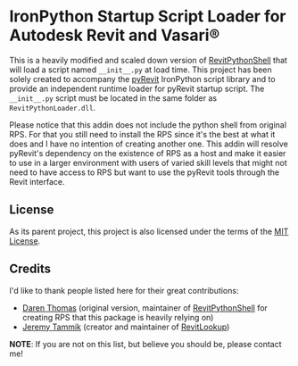 # IronPython Startup Script Loader for Autodesk Revit and Vasari®
This is a heavily modified and scaled down version of [RevitPythonShell](https://github.com/architecture-building-systems/revitpythonshell) that will load a script named `__init__.py` at load time. This project has been solely created to accompany the [pyRevit](https://github.com/eirannejad/pyRevit) IronPython script library and to provide an independent runtime loader for pyRevit startup script. The `__init__.py` script must be located in the same folder as `RevitPythonLoader.dll`.

Please notice that this addin does not include the python shell from original RPS. For that you still need to install the RPS since it's the best at what it does and I have no intention of creating another one. This addin will resolve pyRevit's dependency on the existence of RPS as a host and make it easier to use in a larger environment with users of varied skill levels that might not need to have access to RPS but want to use the pyRevit tools through the Revit interface.


## License
As its parent project, this project is also licensed under the terms of the [MIT License](https://github.com/eirannejad/revitpythonloader/blob/master/LICENSE.txt).

## Credits

I'd like to thank people listed here for their great contributions:
  * [Daren Thomas](https://github.com/daren-thomas) (original version, maintainer of [RevitPythonShell](https://github.com/architecture-building-systems/revitpythonshell) for creating RPS that this package is heavily relying on)
  * [Jeremy Tammik](https://github.com/jeremytammik) (creator and maintainer of [RevitLookup](https://github.com/jeremytammik/RevitLookup))

**NOTE**: If you are not on this list, but believe you should be, please contact me!
